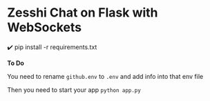 Zesshi Chat on Flask with WebSockets
===========

:heavy_check_mark: pip install -r requirements.txt

**To Do**

You need to rename ```github.env``` to ```.env``` and add info into that env file 

Then you need to start your app ```python app.py```
